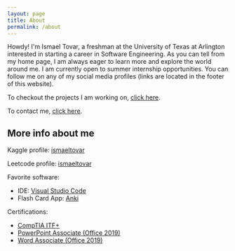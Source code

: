 ```yaml
---
layout: page
title: About
permalink: /about
---
```


Howdy! I'm Ismael Tovar, a freshman at the University of Texas at Arlington interested in starting a career in Software Engineering. As you can tell from my home page, I am always eager to learn more and explore the world around me. I am currently open to summer internship opportunities. You can follow me on any of my social media profiles (links are located in the footer of this website).

To checkout the projects I am working on, [click here](https://github.com/ismaeltovar?tab=repositories).

To contact me, [click here](https://ismaeltovar.com/contact/).

## More info about me

Kaggle profile: [ismaeltovar](https://www.kaggle.com/ismaeltovar)

Leetcode profile: [ismaeltovar](https://leetcode.com/ismaeltovar/)
<br/>

Favorite software:
- IDE: [Visual Studio Code](https://code.visualstudio.com/)
- Flash Card App: [Anki](https://apps.ankiweb.net/)

Certifications:
- [CompTIA ITF+](https://www.credly.com/badges/d6884d5f-7aee-40a5-bcf5-1cfebe644205/embedded)
- [PowerPoint Associate (Office 2019)](https://www.credly.com/badges/a0d94245-1341-45bf-9ead-9b188450c6bf/embedded)
- [Word Associate (Office 2019)](https://www.credly.com/badges/71c986b9-7a70-492e-baf7-51cb95caaea4/embedded)